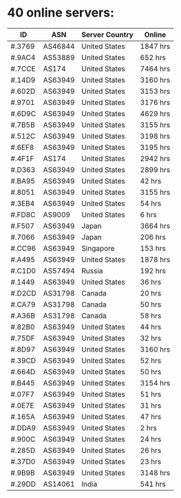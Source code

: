 # 40 online servers:

| ID | ASN | Server Country | Online |
| ------ | ------ | ------ | ------ |
| #.3769 | AS46844 | United States | 1847 hrs |
| #.9AC4 | AS53889 | United States | 652 hrs |
| #.7CCE | AS174 | United States | 7464 hrs |
| #.14D9 | AS63949 | United States | 3160 hrs |
| #.602D | AS63949 | United States | 3153 hrs |
| #.9701 | AS63949 | United States | 3176 hrs |
| #.6D9C | AS63949 | United States | 4629 hrs |
| #.7B5B | AS63949 | United States | 3155 hrs |
| #.512C | AS63949 | United States | 3198 hrs |
| #.6EF8 | AS63949 | United States | 3195 hrs |
| #.4F1F | AS174 | United States | 2942 hrs |
| #.D363 | AS63949 | United States | 2899 hrs |
| #.BA95 | AS63949 | United States | 42 hrs |
| #.8051 | AS63949 | United States | 3155 hrs |
| #.3EB4 | AS63949 | United States | 54 hrs |
| #.FD8C | AS9009 | United States | 6 hrs |
| #.F507 | AS63949 | Japan | 3664 hrs |
| #.7066 | AS63949 | Japan | 206 hrs |
| #.CC96 | AS63949 | Singapore | 153 hrs |
| #.A495 | AS63949 | United States | 1878 hrs |
| #.C1D0 | AS57494 | Russia | 192 hrs |
| #.1449 | AS63949 | United States | 36 hrs |
| #.D2CD | AS31798 | Canada | 20 hrs |
| #.CA79 | AS31798 | Canada | 50 hrs |
| #.A36B | AS31798 | Canada | 58 hrs |
| #.82B0 | AS63949 | United States | 44 hrs |
| #.75DF | AS63949 | United States | 32 hrs |
| #.8D97 | AS63949 | United States | 3160 hrs |
| #.39CD | AS63949 | United States | 52 hrs |
| #.664D | AS63949 | United States | 50 hrs |
| #.B445 | AS63949 | United States | 3154 hrs |
| #.07F7 | AS63949 | United States | 51 hrs |
| #.0E7E | AS63949 | United States | 31 hrs |
| #.165A | AS63949 | United States | 47 hrs |
| #.DDA9 | AS63949 | United States | 2 hrs |
| #.900C | AS63949 | United States | 24 hrs |
| #.285D | AS63949 | United States | 26 hrs |
| #.37D0 | AS63949 | United States | 23 hrs |
| #.9B9B | AS63949 | United States | 3148 hrs |
| #.29DD | AS14061 | India | 541 hrs |

